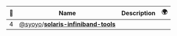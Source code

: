 |:star2: | Name | Description | 🌍|
|---|---|---|---|
|4|[@syoyo](https://github.com/syoyo)/[**solaris-infiniband-tools**](https://github.com/syoyo/solaris-infiniband-tools)|||

